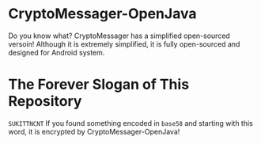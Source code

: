 # CryptoMessager-OpenJava
Do you know what? CryptoMessager has a simplified open-sourced versoin! Although it is extremely simplified, it is fully open-sourced and designed for Android system.

# The Forever Slogan of This Repository
`SUKITTNCNT` If you found something encoded in `base58` and starting with this word, it is encrypted by CryptoMessager-OpenJava!
